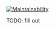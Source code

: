 [![Maintainability](https://api.codeclimate.com/v1/badges/8f4b81edfa0809ad0cfc/maintainability)](https://codeclimate.com/github/DanielSeehausen/ArrayUtils/maintainability)

TODO: fill out
